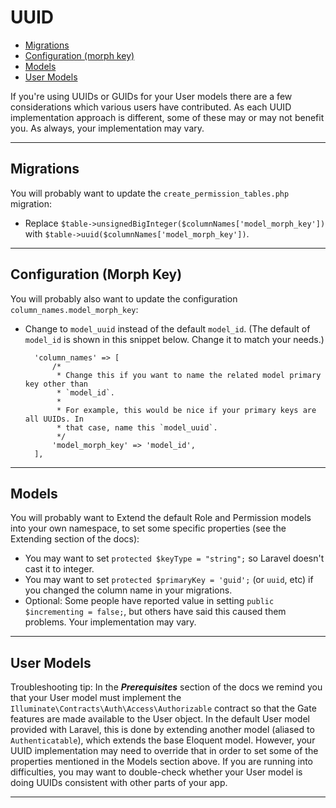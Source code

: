 # UUID

* [Migrations](#migrations)
* [Configuration (morph key)](#configuration)
* [Models](#models)
* [User Models](#user-models)

If you're using UUIDs or GUIDs for your User models there are a few considerations which various users have contributed. As each UUID implementation approach is different, some of these may or may not benefit you. As always, your implementation may vary.

---

## Migrations

You will probably want to update the `create_permission_tables.php` migration:

* Replace `$table->unsignedBigInteger($columnNames['model_morph_key'])` with `$table->uuid($columnNames['model_morph_key'])`.

---

## Configuration (Morph Key) <a id="configuration"></a>

You will probably also want to update the configuration `column_names.model_morph_key`:

* Change to `model_uuid` instead of the default `model_id`. (The default of `model_id` is shown in this snippet below. Change it to match your needs.)

        'column_names' => [    
            /*
             * Change this if you want to name the related model primary key other than
             * `model_id`.
             *
             * For example, this would be nice if your primary keys are all UUIDs. In
             * that case, name this `model_uuid`.
             */
            'model_morph_key' => 'model_id',
        ],

---

## Models

You will probably want to Extend the default Role and Permission models into your own namespace, to set some specific properties (see the Extending section of the docs):

* You may want to set `protected $keyType = "string";` so Laravel doesn't cast it to integer.
* You may want to set `protected $primaryKey = 'guid';` (or `uuid`, etc) if you changed the column name in your migrations.
* Optional: Some people have reported value in setting `public $incrementing = false;`, but others have said this caused them problems. Your implementation may vary.

---

## User Models

Troubleshooting tip: In the ***Prerequisites*** section of the docs we remind you that your User model must implement the `Illuminate\Contracts\Auth\Access\Authorizable` contract so that the Gate features are made available to the User object.
In the default User model provided with Laravel, this is done by extending another model (aliased to `Authenticatable`), which extends the base Eloquent model. However, your UUID implementation may need to override that in order to set some of the properties mentioned in the Models section above. If you are running into difficulties, you may want to double-check whether your User model is doing UUIDs consistent with other parts of your app.

---
